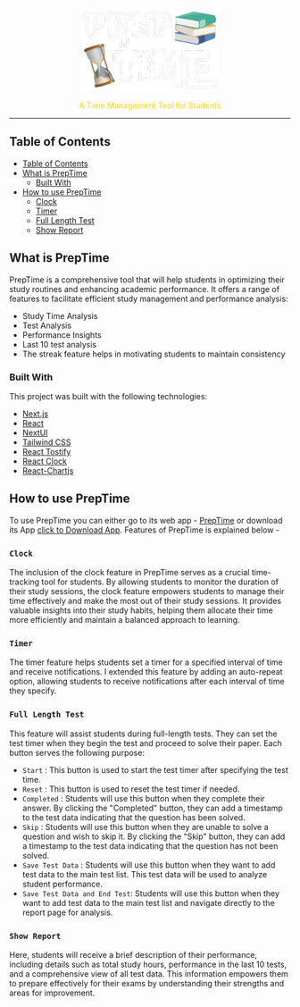 <div align="center">
<img src="./public/preptimelogo.png" height="150">
<p style="color:gold;">A Time Management Tool for Students</p>
</div>
<hr></hr>

## Table of Contents

- [Table of Contents](#table-of-contents)
- [What is PrepTime](#what-is-preptime)
  - [Built With](#built-with)
- [How to use PrepTime](#how-to-use-preptime)
  - [Clock](#clock)
  - [Timer](#timer)
  - [Full Length Test](#full-length-test)
  - [Show Report](#show-report)

## What is PrepTime

PrepTime is a comprehensive tool that will help students in optimizing their study routines and enhancing academic performance. It offers a range of features to facilitate efficient study management and performance analysis:

- Study Time Analysis
- Test Analysis
- Performance Insights
- Last 10 test analysis
- The streak feature helps in motivating students to maintain consistency

### Built With

This project was built with the following technologies:

- [Next.js](https://nextjs.org/)
- [React](https://react.dev/)
- [NextUI](https://nextui.org/)
- [Tailwind CSS](https://tailwindcss.com/)
- [React Tostify](https://www.npmjs.com/package/react-toastify)
- [React Clock](https://projects.wojtekmaj.pl/react-clock/)
- [React-Chartjs](https://react-chartjs-2.js.org/)

## How to use PrepTime

To use PrepTime you can either go to its web app - [PrepTime](https://preptime.vercel.app/) or download its App [click to Download App](). Features of PrepTime is explained below -

### `Clock`

The inclusion of the clock feature in PrepTime serves as a crucial
time-tracking tool for students. By allowing students to monitor the
duration of their study sessions, the clock feature empowers
students to manage their time effectively and make the most out of
their study sessions. It provides valuable insights into their study
habits, helping them allocate their time more efficiently and
maintain a balanced approach to learning.

### `Timer`

The timer feature helps students set a timer for a specified
interval of time and receive notifications. I extended this feature
by adding an auto-repeat option, allowing students to receive
notifications after each interval of time they specify.

### `Full Length Test`

This feature will assist students during full-length tests. They can
set the test timer when they begin the test and proceed to solve
their paper. Each button serves the following purpose:

- `Start` : This button is used to start the test timer after specifying the test time.
- `Reset` : This button is used to reset the test timer if needed.
- `Completed` : Students will use this button when they complete their answer. By clicking the "Completed" button, they can add a timestamp to the test data indicating that the question has been solved.
- `Skip` : Students will use this button when they are unable to solve a question and wish to skip it. By clicking the "Skip" button, they can add a timestamp to the test data indicating that the question has not been solved.
- `Save Test Data` : Students will use this button when they want to add test data to the main test list. This test data will be used to analyze student performance.
- `Save Test Data and End Test`: Students will use this button when they want to add test data to the main test list and navigate directly to the report page for analysis.

### `Show Report`

Here, students will receive a brief description of their performance, including details such as total study hours, performance in the last 10 tests, and a comprehensive view of all test data. This information empowers them to prepare effectively for their exams by understanding their strengths and areas for improvement.
